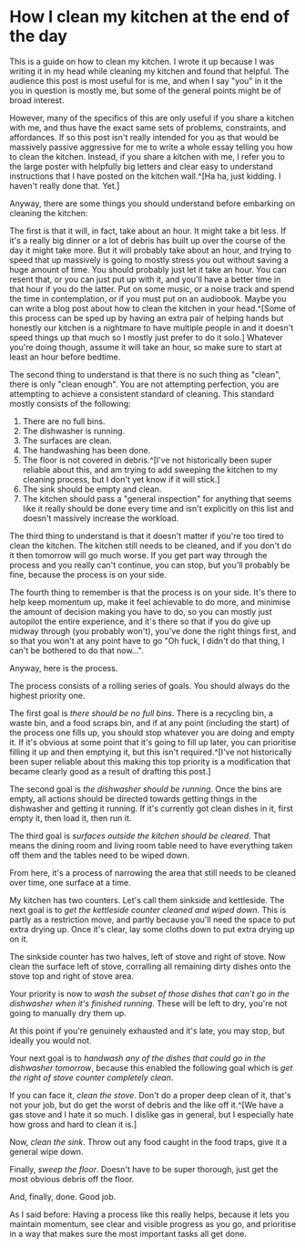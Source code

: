 # How I clean my kitchen at the end of the day

This is a guide on how to clean my kitchen. I wrote it up because I was writing it in my head while cleaning my kitchen and found that helpful. The audience this post is most useful for is me, and when I say "you" in it the you in question is mostly me, but some of the general points might be of broad interest.

However, many of the specifics of this are only useful if you share a kitchen with me, and thus have the exact same sets of problems, constraints, and affordances. If so this post isn't really intended for you as that would be massively passive aggressive for me to write a whole essay telling you how to clean the kitchen. Instead, if you share a kitchen with me, I refer you to the large poster with helpfully big letters and clear easy to understand instructions that I have posted on the kitchen wall.^[Ha ha, just kidding. I haven't really done that. Yet.]

Anyway, there are some things you should understand before embarking on cleaning the kitchen:

The first is that it will, in fact, take about an hour. It might take a bit less. If it's a really big dinner or a lot of debris has built up over the course of the day it might take more. But it will probably take about an hour, and trying to speed that up massively is going to mostly stress you out without saving a huge amount of time. You should probably just let it take an hour. You can resent that, or you can just put up with it, and you'll have a better time in that hour if you do the latter. Put on some music, or a noise track and spend the time in contemplation, or if you must put on an audiobook. Maybe you can write a blog post about how to clean the kitchen in your head.^[Some of this process can be sped up by having an extra pair of helping hands but honestly our kitchen is a nightmare to have multiple people in and it doesn't speed things up that much so I mostly just prefer to do it solo.] Whatever you're doing though, assume it will take an hour, so make sure to start at least an hour before bedtime.

The second thing to understand is that there is no such thing as "clean", there is only "clean enough". You are not attempting perfection, you are attempting to achieve a consistent standard of cleaning. This standard mostly consists of the following:

1. There are no full bins.
2. The dishwasher is running.
3. The surfaces are clean.
4. The handwashing has been done.
5. The floor is not covered in debris.^[I've not historically been super reliable about this, and am trying to add sweeping the kitchen to my cleaning process, but I don't yet know if it will stick.]
6. The sink should be empty and clean.
7. The kitchen should pass a "general inspection" for anything that seems like it really should be done every time and isn't explicitly on this list and doesn't massively increase the workload.

The third thing to understand is that it doesn't matter if you're too tired to clean the kitchen. The kitchen still needs to be cleaned, and if you don't do it then tomorrow will go much worse. If you get part way through the process and you really can't continue, you can stop, but you'll probably be fine, because the process is on your side.

The fourth thing to remember is that the process is on your side. It's there to help keep momentum up, make it feel achievable to do more, and minimise the amount of decision making you have to do, so you can mostly just autopilot the entire experience, and it's there so that if you do give up midway through (you probably won't), you've done the right things first, and so that you won't at any point have to go "Oh fuck, I didn't do that thing, I can't be bothered to do that now...".

Anyway, here is the process.

The process consists of a rolling series of goals. You should always do the highest priority one.

The first goal is *there should be no full bins*. There is a recycling bin, a waste bin, and a food scraps bin, and if at any point (including the start) of the process one fills up, you should stop whatever you are doing and empty it. If it's obvious at some point that it's going to fill up later, you can prioritise filling it up and then emptying it, but this isn't required.^[I've not historically been super reliable about this making this top priority is a modification that became clearly good as a result of drafting this post.]

The second goal is *the dishwasher should be running*. Once the bins are empty, all actions should be directed towards getting things in the dishwasher and getting it running. If it's currently got clean dishes in it, first empty it, then load it, then run it.

The third goal is *surfaces outside the kitchen should be cleared*. That means the dining room and living room table need to have everything taken off them and the tables need to be wiped down.

From here, it's a process of narrowing the area that still needs to be cleaned over time, one surface at a time.

My kitchen has two counters. Let's call them sinkside and kettleside. The next goal is to *get the kettleside counter cleaned and wiped down*. This is partly as a restriction move, and partly because you'll need the space to put extra drying up. Once it's clear, lay some cloths down to put extra drying up on it.

The sinkside counter has two halves, left of stove and right of stove. Now clean the surface left of stove, corralling all remaining dirty dishes onto the stove top and right of stove area.

Your priority is now to *wash the subset of those dishes that can't go in the dishwasher when it's finished running*. These will be left to dry, you're not going to manually dry them up.

At this point if you're genuinely exhausted and it's late, you may stop, but ideally you would not.

Your next goal is to *handwash any of the dishes that could go in the dishwasher tomorrow*, because this enabled the following goal which is *get the right of stove counter completely clean*.

If you can face it, *clean the stove*. Don't do a proper deep clean of it, that's not your job, but do get the worst of debris and the like off it.^[We have a gas stove and I hate it so much. I dislike gas in general, but I especially hate how gross and hard to clean it is.]

Now, *clean the sink*. Throw out any food caught in the food traps, give it a general wipe down.

Finally, *sweep the floor*. Doesn't have to be super thorough, just get the most obvious debris off the floor.

And, finally, done. Good job.

As I said before: Having a process like this really helps, because it lets you maintain momentum, see clear and visible progress as you go, and prioritise in a way that makes sure the most important tasks all get done.

